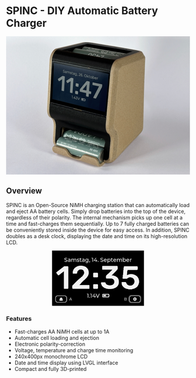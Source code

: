 # SPINC - DIY Automatic Battery Charger

![](images/SPINC_assembled.jpg)

## Overview

SPINC is an Open-Source NiMH charging station that can automatically load and eject AA battery cells. Simply drop batteries into the top of the device, regardless of their polarity. The internal mechanism picks up one cell at a time and fast-charges them sequentially. Up to 7 fully charged batteries can be conveniently stored inside the device for easy access. In addition, SPINC doubles as a desk clock, displaying the date and time on its high-resolution LCD.

<div align="center">
  <img src="images/GUI_demo.gif" width="50%">
</div>

### Features
* Fast-charges AA NiMH cells at up to 1A
* Automatic cell loading and ejection
* Electronic polarity-correction
* Voltage, temperature and charge time monitoring
* 240x400px monochrome LCD
* Date and time display using LVGL interface
* Compact and fully 3D-printed